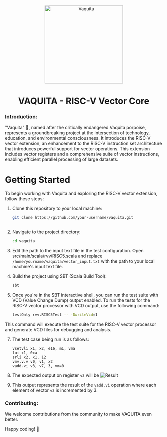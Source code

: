 <div align="center">
  <img src="https://github.com/merledu/vaquita/blob/main/V%20(2)%20(1).png" alt="Vaquita" width="250"> <h1> VAQUITA - RISC-V Vector Core</h1>
</div>


### Introduction:

"Vaquita" 🐬, named after the critically endangered Vaquita porpoise, represents a groundbreaking project at the intersection of technology, education, and environmental consciousness. It introduces the RISC-V vector extension, an enhancement to the RISC-V instruction set architecture that introduces powerful support for vector operations. This extension includes vector registers and a comprehensive suite of vector instructions, enabling efficient parallel processing of large datasets.




# Getting Started

To begin working with Vaquita and exploring the RISC-V vector extension, follow these steps:

1. Clone this repository to your local machine:

   
    ``` bash
   git clone https://github.com/your-username/vaquita.git
  
3. Navigate to the project directory:

    ``` bash
   cd vaquita

4. Edit the path to the input text file in the test configuration. Open src/main/scala/rvv/RISC5.scala and replace `/home/yourname/vaquita/vector_input.txt` with the path to your local machine's input text file.

5. Build the project using SBT (Scala Build Tool):

   
   ``` bash
   sbt

6. Once you're in the SBT interactive shell, you can run the test suite with VCD (Value Change Dump) output enabled. To run the tests for the RISC-V vector processor with VCD output, use the following command:

   
   ``` bash
   testOnly rvv.RISC5Test -- -DwriteVcd=1 
  This command will execute the test suite for the RISC-V vector processor and generate VCD files for debugging and analysis.

7. The test case being run is as follows:

   
   ```addi x2, x0, 12
   vsetvli x1, x2, e16, m1, vma
   lui x1, 0xa
   srli x2, x1, 12
   vmv.v.v v0, v1, x2
   vadd.vi v3, v7, 3, vm=0
   ```
   

8. The expected output on register `v3` will be
 ![Result](https://github.com/merledu/vaquita/blob/main/result.png)
   
9. This output represents the result of the `vadd.vi` operation where each element of vector `v3` is incremented by 3.

### Contributing:

We welcome contributions from the community to make VAQUITA even better.


Happy coding! 🚀

